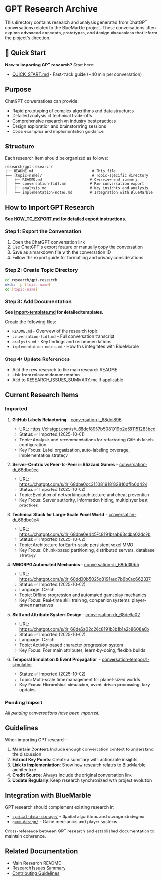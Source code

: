 # GPT Research Archive

This directory contains research and analysis generated from ChatGPT conversations related to
the BlueMarble project. These conversations often explore advanced concepts, prototypes, and
design discussions that inform the project's direction.

## 🚀 Quick Start

**New to importing GPT research?** Start here:
- [QUICK_START.md](QUICK_START.md) - Fast-track guide (~40 min per conversation)

## Purpose

ChatGPT conversations can provide:
- Rapid prototyping of complex algorithms and data structures
- Detailed analysis of technical trade-offs
- Comprehensive research on industry best practices
- Design exploration and brainstorming sessions
- Code examples and implementation guidance

## Structure

Each research item should be organized as follows:

```
research/gpt-research/
├── README.md                           # This file
├── [topic-name]/                       # Topic-specific directory
│   ├── README.md                      # Overview and summary
│   ├── conversation-[id].md           # Raw conversation export
│   ├── analysis.md                    # Key insights and analysis
│   └── implementation-notes.md        # Integration with BlueMarble
```

## How to Import GPT Research

**See [HOW_TO_EXPORT.md](HOW_TO_EXPORT.md) for detailed export instructions.**

### Step 1: Export the Conversation

1. Open the ChatGPT conversation link
2. Use ChatGPT's export feature or manually copy the conversation
3. Save as a markdown file with the conversation ID
4. Follow the export guide for formatting and privacy considerations

### Step 2: Create Topic Directory

```bash
cd research/gpt-research
mkdir -p [topic-name]
cd [topic-name]
```

### Step 3: Add Documentation

**See [import-template.md](import-template.md) for detailed templates.**

Create the following files:
- `README.md` - Overview of the research topic
- `conversation-[id].md` - Full conversation transcript
- `analysis.md` - Key findings and recommendations
- `implementation-notes.md` - How this integrates with BlueMarble

### Step 4: Update References

- Add the new research to the main research README
- Link from relevant documentation
- Add to RESEARCH_ISSUES_SUMMARY.md if applicable

## Current Research Items

### Imported

1. **GitHub Labels Refactoring** - [conversation-t_68dcf896](conversation-t_68dcf896/)
   - URL: https://chatgpt.com/s/t_68dcf8967b5081919b2e581151288bcd
   - Status: ✅ Imported (2025-10-01)
   - Topic: Analysis and recommendations for refactoring GitHub labels configuration
   - Key Focus: Label organization, auto-labeling coverage, implementation strategy

2. **Server-Centric vs Peer-to-Peer in Blizzard Games** - [conversation-dr_68dbe0cc](conversation-dr_68dbe0cc/)
   - URL: https://chatgpt.com/s/dr_68dbe0cc315081918182816df1b6d424
   - Status: ✅ Imported (2025-10-02)
   - Topic: Evolution of networking architecture and cheat prevention
   - Key Focus: Server authority, information hiding, multiplayer best practices

3. **Technical Stack for Large-Scale Voxel World** - [conversation-dr_68dbe0e4](conversation-dr_68dbe0e4/)
   - URL: https://chatgpt.com/s/dr_68dbe0e4457c8191baab63cdba02dc9b
   - Status: ✅ Imported (2025-10-02)
   - Topic: Architecture for Earth-scale persistent voxel MMO
   - Key Focus: Chunk-based partitioning, distributed servers, database strategy

4. **MMORPG Automated Mechanics** - [conversation-dr_68dd00b5](conversation-dr_68dd00b5/)
   - URL: https://chatgpt.com/s/dr_68dd00b5025c8191aed7b6b0ac662337
   - Status: ✅ Imported (2025-10-02)
   - Language: Czech
   - Topic: Offline progression and automated gameplay mechanics
   - Key Focus: Real-time skill training, companion systems, player-driven narratives

5. **Skill and Attribute System Design** - [conversation-dr_68de6a02](conversation-dr_68de6a02/)
   - URL: https://chatgpt.com/s/dr_68de6a02c26c8191b3b1b1a2b8608a0b
   - Status: ✅ Imported (2025-10-02)
   - Language: Czech
   - Topic: Activity-based character progression system
   - Key Focus: Four main attributes, learn-by-doing, flexible builds

6. **Temporal Simulation & Event Propagation** - [conversation-temporal-simulation](conversation-temporal-simulation/)
   - Status: ✅ Imported (2025-10-02)
   - Topic: Multi-scale time management for planet-sized worlds
   - Key Focus: Hierarchical simulation, event-driven processing, lazy updates

### Pending Import

*All pending conversations have been imported.*

## Guidelines

When importing GPT research:

1. **Maintain Context**: Include enough conversation context to understand the discussion
2. **Extract Key Points**: Create a summary with actionable insights
3. **Link to Implementation**: Show how research relates to BlueMarble architecture
4. **Credit Source**: Always include the original conversation link
5. **Update Regularly**: Keep research synchronized with project evolution

## Integration with BlueMarble

GPT research should complement existing research in:
- [`spatial-data-storage/`](../spatial-data-storage/) - Spatial algorithms and storage strategies
- [`game-design/`](../game-design/) - Game mechanics and player systems

Cross-reference between GPT research and established documentation to maintain coherence.

## Related Documentation

- [Main Research README](../README.md)
- [Research Issues Summary](../RESEARCH_ISSUES_SUMMARY.md)
- [Contributing Guidelines](../../CONTRIBUTING.md)
